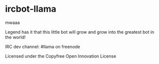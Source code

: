 # ircbot-llama
mwaaa

Legend has it that this little bot will grow and grow into the greatest bot in the world!

IRC dev channel: #llama on freenode

Licensed under the Copyfree Open Innovation License
